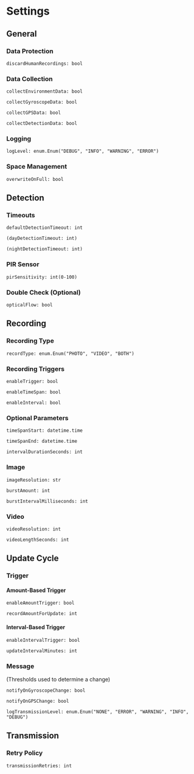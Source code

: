 # Settings

## General

### Data Protection 

`discardHumanRecordings: bool`

### Data Collection

`collectEnvironmentData: bool`

`collectGyroscopeData: bool`

`collectGPSData: bool`

`collectDetectionData: bool`

### Logging

`logLevel: enum.Enum("DEBUG", "INFO", "WARNING", "ERROR")`

### Space Management

`overwriteOnFull: bool`

## Detection

### Timeouts

`defaultDetectionTimeout: int`

`(dayDetectionTimeout: int)`

`(nightDetectionTimeout: int)`

### PIR Sensor

`pirSensitivity: int(0-100)`

### Double Check (Optional)

`opticalFlow: bool`

## Recording

### Recording Type

`recordType: enum.Enum("PHOTO", "VIDEO", "BOTH")`

### Recording Triggers

`enableTrigger: bool`

`enableTimeSpan: bool`

`enableInterval: bool`

### Optional Parameters

`timeSpanStart: datetime.time`

`timeSpanEnd: datetime.time`

`intervalDurationSeconds: int`

### Image

`imageResolution: str`

`burstAmount: int`

`burstIntervalMilliseconds: int`

### Video

`videoResolution: int`

`videoLengthSeconds: int`

## Update Cycle

### Trigger

#### Amount-Based Trigger

`enableAmountTrigger: bool`

`recordAmountForUpdate: int`

#### Interval-Based Trigger

`enableIntervalTrigger: bool`

`updateIntervalMinutes: int`

### Message

(Thresholds used to determine a change)

`notifyOnGyroscopeChange: bool`

`notifyOnGPSChange: bool`

`logTransmissionLevel: enum.Enum("NONE", "ERROR", "WARNING", "INFO", "DEBUG")`

## Transmission

### Retry Policy

`transmissionRetries: int`
